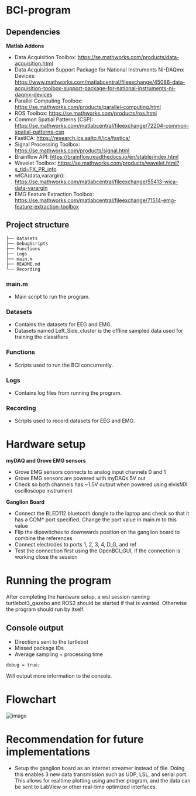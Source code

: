 # BCI-program
## Dependencies
  
**Matlab Addons**
- Data Acquisition Toolbox: https://se.mathworks.com/products/data-acquisition.html
- Data Acquisition Support Package for National Instruments NI-DAQmx Devices: https://www.mathworks.com/matlabcentral/fileexchange/45086-data-acquisition-toolbox-support-package-for-national-instruments-ni-daqmx-devices
- Parallel Computing Toolbox: https://se.mathworks.com/products/parallel-computing.html
- ROS Toolbox: https://se.mathworks.com/products/ros.html
- Common Spatial Patterns (CSP): https://se.mathworks.com/matlabcentral/fileexchange/72204-common-spatial-patterns-csp
- FastICA: https://research.ics.aalto.fi/ica/fastica/
- Signal Processing Toolbox: https://se.mathworks.com/products/signal.html
- Brainflow API: https://brainflow.readthedocs.io/en/stable/index.html
- Wavelet Toolbox: https://se.mathworks.com/products/wavelet.html?s_tid=FX_PR_info
- wICA(data,varargin): https://se.mathworks.com/matlabcentral/fileexchange/55413-wica-data-varargin
- EMG Feature Extraction Toolbox: https://se.mathworks.com/matlabcentral/fileexchange/71514-emg-feature-extraction-toolbox
  

## Project structure
```
├── Datasets
├── DebugScripts
├── Functions
├── Logs
├── main.m
├── README.md
└── Recording
```
### main.m
- Main script to run the program.
### Datasets
- Contains the datasets for EEG and EMG.
- Datasets named Left_Side_cluster is the offline sampled data used for training the classifiers
### Functions
- Scripts used to run the BCI concurrently.
### Logs
- Contains log files from running the program.
### Recording
- Scripts used to record datasets for EEG and EMG.

# Hardware setup
**myDAQ and Grove EMG sensors**
- Grove EMG sensors connects to analog input channels 0 and 1
- Grove EMG sensors are powered with myDAQs 5V out
- Check so both channels has ~1.5V output when powered using elvisMX oscilloscope instrument

**Ganglion Board**
- Connect the BLED112 bluetooth dongle to the laptop and check so that it has a COM* port specified. Change the port value in main.m to this value
- Flip the dipswitches to downwards position on the ganglion board to combine the references
- Connect electrodes to ports 1, 2, 3, 4, D_G, and ref
- Test the connection first using the OpenBCI_GUI, if the connection is working close the session
# Running the program
After completing the hardware setup, a wsl session running turtlebot3_gazebo and ROS2 should be started if that is wanted. Otherwise the program should run by itself.
## Console output
- Directions sent to the turtlebot
- Missed package IDs
- Average sampling + processing time
```
debug = true;
```
Will output more information to the console.
# Flowchart
![image](https://github.com/ELA411/BCI-program/assets/59138680/b55fd771-0721-420a-b343-67008124585f)
# Recommendation for future implementations
- Setup the ganglion board as an internet streamer instead of file. Doing this enables 3 new data transmission such as UDP, LSL, and serial port. This allows for realtime plotting using another program, and the data can be sent to LabView or other real-time optimized interfaces.


